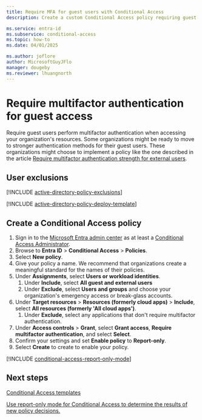```yaml
---
title: Require MFA for guest users with Conditional Access
description: Create a custom Conditional Access policy requiring guest users perform multifactor authentication.

ms.service: entra-id
ms.subservice: conditional-access
ms.topic: how-to
ms.date: 04/01/2025

ms.author: joflore
author: MicrosoftGuyJFlo
manager: dougeby
ms.reviewer: lhuangnorth
---
```

# Require multifactor authentication for guest access

Require guest users perform multifactor authentication when accessing your organization's resources. Some organizations might be ready to move to stronger authentication methods for their guest users. These organizations might choose to implement a policy like the one described in the article [Require multifactor authentication strength for external users](policy-guests-mfa-strength.md).

## User exclusions
[!INCLUDE [active-directory-policy-exclusions](~/includes/entra-policy-exclude-user.md)]

[!INCLUDE [active-directory-policy-deploy-template](~/includes/entra-policy-deploy-template.md)]

## Create a Conditional Access policy

1. Sign in to the [Microsoft Entra admin center](https://entra.microsoft.com) as at least a [Conditional Access Administrator](../role-based-access-control/permissions-reference.md#conditional-access-administrator).
1. Browse to **Entra ID** > **Conditional Access** > **Policies**.
1. Select **New policy**.
1. Give your policy a name. We recommend that organizations create a meaningful standard for the names of their policies.
1. Under **Assignments**, select **Users or workload identities**.
   1. Under **Include**, select **All guest and external users**
   1. Under **Exclude**, select **Users and groups** and choose your organization's emergency access or break-glass accounts. 
1. Under **Target resources** > **Resources (formerly cloud apps)** > **Include**, select **All resources (formerly 'All cloud apps')**.
   1. Under **Exclude**, select any applications that don't require multifactor authentication.
1. Under **Access controls** > **Grant**, select **Grant access**, **Require multifactor authentication**, and select **Select**.
1. Confirm your settings and set **Enable policy** to **Report-only**.
1. Select **Create** to create to enable your policy.

[!INCLUDE [conditional-access-report-only-mode](../../includes/conditional-access-report-only-mode.md)]

## Next steps

[Conditional Access templates](concept-conditional-access-policy-common.md)

[Use report-only mode for Conditional Access to determine the results of new policy decisions.](concept-conditional-access-report-only.md)
